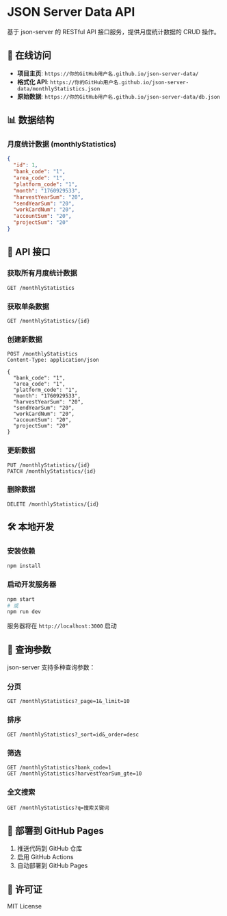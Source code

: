 # JSON Server Data API

基于 json-server 的 RESTful API 接口服务，提供月度统计数据的 CRUD 操作。

## 🚀 在线访问

- **项目主页**: `https://你的GitHub用户名.github.io/json-server-data/`
- **格式化 API**: `https://你的GitHub用户名.github.io/json-server-data/monthlyStatistics.json`
- **原始数据**: `https://你的GitHub用户名.github.io/json-server-data/db.json`

## 📊 数据结构

### 月度统计数据 (monthlyStatistics)

```json
{
  "id": 1,
  "bank_code": "1",
  "area_code": "1",
  "platform_code": "1",
  "month": "1760929533",
  "harvestYearSum": "20",
  "sendYearSum": "20",
  "workCardNum": "20",
  "accountSum": "20",
  "projectSum": "20"
}
```

## 🔗 API 接口

### 获取所有月度统计数据

```
GET /monthlyStatistics
```

### 获取单条数据

```
GET /monthlyStatistics/{id}
```

### 创建新数据

```
POST /monthlyStatistics
Content-Type: application/json

{
  "bank_code": "1",
  "area_code": "1",
  "platform_code": "1",
  "month": "1760929533",
  "harvestYearSum": "20",
  "sendYearSum": "20",
  "workCardNum": "20",
  "accountSum": "20",
  "projectSum": "20"
}
```

### 更新数据

```
PUT /monthlyStatistics/{id}
PATCH /monthlyStatistics/{id}
```

### 删除数据

```
DELETE /monthlyStatistics/{id}
```

## 🛠️ 本地开发

### 安装依赖

```bash
npm install
```

### 启动开发服务器

```bash
npm start
# 或
npm run dev
```

服务器将在 `http://localhost:3000` 启动

## 📝 查询参数

json-server 支持多种查询参数：

### 分页

```
GET /monthlyStatistics?_page=1&_limit=10
```

### 排序

```
GET /monthlyStatistics?_sort=id&_order=desc
```

### 筛选

```
GET /monthlyStatistics?bank_code=1
GET /monthlyStatistics?harvestYearSum_gte=10
```

### 全文搜索

```
GET /monthlyStatistics?q=搜索关键词
```

## 🚀 部署到 GitHub Pages

1. 推送代码到 GitHub 仓库
2. 启用 GitHub Actions
3. 自动部署到 GitHub Pages

## 📄 许可证

MIT License
